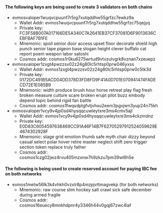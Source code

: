 #### The following keys are being used to create 3 validators on both chains

- evmosvaloper1wuqvcpuunf7r5rg7xutqddhw55grfzc7ewkz9a
    + Wallet Addr: evmos1wuqvcpuunf7r5rg7xutqddhw55grfzc75qejyq
    + Private key: FC3F58B007A017166DE5A340C7A2641EB37CF37081D6F9013636CEBFBAF7B1FE
    + Mnemonic: spoil senior door access upset floor decorate shield high punch senior tape pigeon base slogan height clever buffalo cat report poem weapon labor satoshi
    + Cosmos addr: cosmos1r0ku6275wrtud9vtvzulvgrk8vznan7xzeuepz
- evmosvaloper1zxgt4pwzzsv02z24g80lc5rhtsp0prw046yxss
    + Wallet Addr: evmos1zxgt4pwzzsv02z24g80lc5rhtsp0prw0c5tk3d
    + Private key: 0172DC491B5ACD04DD378D3FD8FD9F41A0D701E070941474FADECD72E1E085B9
    + Mnemonic: width produce brush hour horse retreat play flag fresh broken measure culture scare broken erupt pilot buzz embody depend topic behind rigid fan battle
    + Cosmos addr: cosmos1fwqsdptgfvtjvhxu2eem3pgvjwn3yup24n75kh
- evmosvaloper1vcy9v4jp0sd4hysqqcuwleytxre3ms4cmv5ajl
    + Wallet Addr: evmos1vcy9v4jp0sd4hysqqcuwleytxre3ms4ckzmdnz
    + Private key: E0D83C6054597638469CC91A46F14B7F62705297912524059629E4674302928F
    + Mnemonic: stage grid emotion thumb safe myth chair dizzy beyond casual select polar hover retire master neglect shift zero trigger section token replace truly father
    + Cosmos addr: cosmos1czg02jwz4rvu405mzxnw7h9zkzu7pm39wl6h5e

#### The following is being used to create reserved account for paying IBC fee on both networks
- evmos1metw56lk3k4vhkh0vzxlr8p4mzpjvttmagvekp (for both networks)
    + Mnemonic: raw course slim hockey salt crawl sick safe december during armed fragile
    + Cosmos addr: cosmos16euecy8mnkhdpnr4y3346h44v0gqj67zwc4laf